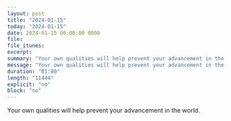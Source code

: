 ```yaml
---
layout: post
title: "2024-01-15"
today: "2024-01-15"
date: 2024-01-15 00:00:00 0000
file:
file_itunes:
excerpt:
summary: "Your own qualities will help prevent your advancement in the world."
message: "Your own qualities will help prevent your advancement in the world."
duration: "01:00"
length: "11444"
explicit: "no"
block: "no"
---
```

Your own qualities will help prevent your advancement in the world.

